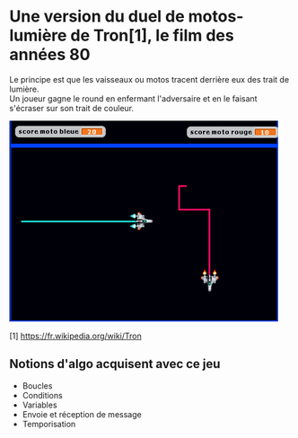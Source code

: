 # Une version du duel de motos-lumière de Tron[1], le film des années 80
Le principe est que les vaisseaux ou motos tracent derrière eux des trait de lumière.  
Un joueur gagne le round en enfermant l'adversaire et en le faisant s'écraser sur son trait de couleur.    

![Alt text](screenshot_TronDuel.png)

[1] https://fr.wikipedia.org/wiki/Tron

## Notions d'algo acquisent avec ce jeu
- Boucles
- Conditions
- Variables
- Envoie et réception de message
- Temporisation
